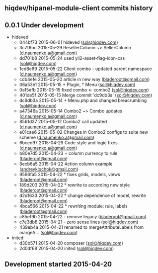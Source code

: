 hiqdev/hipanel-module-client commits history
--------------------------------------------

## 0.0.1 Under development

- hideved
    - 044bf73 2015-06-01 hideved (sol@hiqdev.com)
    - 3c7f6bc 2015-05-29 ResellerColumn ~> SellerColumn (d.naumenko.a@gmail.com)
    - dd701b8 2015-05-24 used yii2-asset-flag-icon-css (sol@hiqdev.com)
    - 1ed8e69 2015-05-22 Client combo - updated parent namespace (d.naumenko.a@gmail.com)
    - cdb4efe 2015-05-20 article in new way (bladeroot@gmail.com)
    - 06a53e1 2015-05-15 + Plugin, * Menu (sol@hiqdev.com)
    - 0a15efb 2015-05-15 fixed combo <- combo2 (sol@hiqdev.com)
    - 401de5f 2015-05-15 Merge commit 'dc9db3a' (sol@hiqdev.com)
    - dc9db3a 2015-05-14 + Menu.php and changed breacrumbing (sol@hiqdev.com)
    - a47346a 2015-05-14 Combo2 ~> Combo updates (d.naumenko.a@gmail.com)
    - 8561d37 2015-05-12 Combo2 call updated (d.naumenko.a@gmail.com)
    - e01cae6 2015-05-02  Changes in Combo2 configs to suite new scheme (d.naumenko.a@gmail.com)
    - 6bced97 2015-04-29 Code style and logic fixes (d.naumenko.a@gmail.com)
    - b80e7d5 2015-04-23 + column currency to rule (bladeroot@gmail.com)
    - 8ecb6a5 2015-04-22 Action column example (andreyklochok@gmail.com)
    - 9566fa5 2015-04-22 * fixes grids, models, views (bladeroot@gmail.com)
    - 189d203 2015-04-22 * rewrite to according new style (bladeroot@gmail.com)
    - d2d1633 2015-04-22 * change dependence of model, rewrite (bladeroot@gmail.com)
    - 4bca566 2015-04-22 * rewriting module: rule, labels (bladeroot@gmail.com)
    - c85ef9b 2015-04-22 - remove legacy (bladeroot@gmail.com)
    - c7e3db8 2015-04-21 - zero sense lines (sol@hiqdev.com)
    - 439eb4a 2015-04-21 renamed to mergeAttributeLabels from margeA... (sol@hiqdev.com)
- inited
    - d30b571 2015-04-20 composer (sol@hiqdev.com)
    - 2d0df68 2015-04-20 inited (sol@hiqdev.com)

## Development started 2015-04-20

